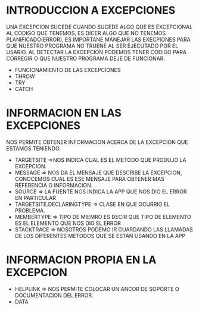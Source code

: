# INTRODUCCION A EXCEPCIONES
UNA EXCEPCION SUCEDE CUANDO SUCEDE ALGO QUE ES EXCEPCIONAL AL CODIGO QUE TENEMOS, ES DICER ALGO QUE NO TENEMOS PLANIFICADO(ERROR), ES IMPORTANE MANEJAR LAS EXECPIONES PARA QUE NUESTRO PROGRAMA NO TRUENE AL SER EJECUTADO POR EL USARIO.
AL DETECTAR LA EXCEPCION PODEMOS TENER CODIGO PARA CORREGIR O QUE NUESTRO PROGRAMA DEJE DE FUNCIONAR.

* FUNCIONAMIENTO DE LAS EXCEPCIONES
* THROW
* TRY
* CATCH

# INFORMACION EN LAS EXCEPCIONES
NOS PERMITE OBTENER INFORMACION ACERCA DE LA EXCEPCION QUE ESTAMOS TENIENDO.
* TARGETSITE =>NOS INDICA CUAL ES EL METODO QUE PRODUJO LA EXCEPCION.
* MESSAGE => NOS DA EL MENSAJE QUE DESCRIBE LA EXCEPCION, CONOCEMOS CUAL ES ESE MENSAJE PARA OBTENER MAS REFERENCIA O INFORMACION.
* SOURCE => LA FUENTE NOS INDICA LA APP QUE NOS DIO EL ERROR EN PARTICULAR
* TARGETSITE.DECLARINGTYPE => CLASE EN QUE OCURRIO EL PROBLEMA.
* MEMBERTYPE => TIPO DE MIEMRO ES DECIR QUE TIPO DE ELEMENTO ES EL ELEMENTO QUE NOS DIO EL ERROR
* STACKTRACE => NOSOTROS PODEMO IR GUARDANDO LAS LLAMADAS DE LOS DIFERENTES METODOS QUE SE ESTAN USANDO EN LA APP

# INFORMACION PROPIA EN LA EXCEPCION

* HELPLINK => NOS PERMITE COLOCAR UN ANCOR DE SOPORTE O DOCUMENTACION DEL ERROR.
* DATA